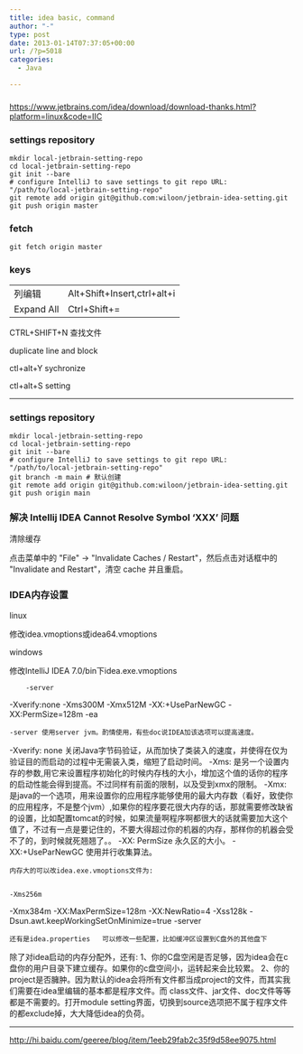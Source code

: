 ```yaml
---
title: idea basic, command
author: "-"
type: post
date: 2013-01-14T07:37:05+00:00
url: /?p=5018
categories:
  - Java

---
```

###
https://www.jetbrains.com/idea/download/download-thanks.html?platform=linux&code=IIC

### settings repository
    mkdir local-jetbrain-setting-repo
    cd local-jetbrain-setting-repo
    git init --bare
    # configure IntelliJ to save settings to git repo URL: "/path/to/local-jetbrain-setting-repo"
    git remote add origin git@github.com:wiloon/jetbrain-idea-setting.git
    git push origin master

### fetch
    git fetch origin master


### keys
|||
|-|-|
|列编辑|Alt+Shift+Insert,ctrl+alt+i |
|Expand All|Ctrl+Shift+= |

CTRL+SHIFT+N 查找文件
  
duplicate line and block
  
ctl+alt+Y sychronize
  
ctl+alt+S setting

---

### settings repository
    mkdir local-jetbrain-setting-repo
    cd local-jetbrain-setting-repo
    git init --bare
    # configure IntelliJ to save settings to git repo URL: "/path/to/local-jetbrain-setting-repo"
    git branch -m main # 默认创建
    git remote add origin git@github.com:wiloon/jetbrain-idea-setting.git
    git push origin main


### 解决 Intellij IDEA Cannot Resolve Symbol ‘XXX’ 问题

清除缓存

  点击菜单中的 "File" -> "Invalidate Caches / Restart"，然后点击对话框中的 "Invalidate and Restart"，清空 cache 并且重启。

### IDEA内存设置
linux

修改idea.vmoptions或idea64.vmoptions


windows

修改IntelliJ IDEA 7.0/bin下idea.exe.vmoptions


  
        -server
 -Xverify:none
 -Xms300M
 -Xmx512M
 -XX:+UseParNewGC
 -XX:PermSize=128m
 -ea
  
  
    -server 使用server jvm。酌情使用，有些doc说IDEA加该选项可以提高速度。
 -Xverify: none 关闭Java字节码验证，从而加快了类装入的速度，并使得在仅为验证目的而启动的过程中无需装入类，缩短了启动时间。
 -Xms: 是另一个设置内存的参数,用它来设置程序初始化的时候内存栈的大小，增加这个值的话你的程序的启动性能会得到提高。不过同样有前面的限制，以及受到xmx的限制。
 -Xmx: 是java的一个选项，用来设置你的应用程序能够使用的最大内存数（看好，致使你的应用程序，不是整个jvm）,如果你的程序要花很大内存的话，那就需要修改缺省的设置，比如配置tomcat的时候，如果流量啊程序啊都很大的话就需要加大这个值了，不过有一点是要记住的，不要大得超过你的机器的内存，那样你的机器会受不了的，到时候就死翘翘了。。
 -XX: PermSize 永久区的大小。
 -XX:+UseParNewGC 使用并行收集算法。
  
  
    内存大的可以改idea.exe.vmoptions文件为: 
  
  
    -Xms256m
 -Xmx384m
 -XX:MaxPermSize=128m
 -XX:NewRatio=4
 -Xss128k
 -Dsun.awt.keepWorkingSetOnMinimize=true
 -server
  
  
    还有是idea.properties   可以修改一些配置，比如缓冲区设置到C盘外的其他盘下
 除了对idea启动的内存分配外，还有: 
 1、你的C盘空闲是否足够，因为idea会在c盘你的用户目录下建立缓存。如果你的c盘空间小，运转起来会比较累。
 2、你的project是否臃肿。因为默认的idea会将所有文件都当成project的文件，而其实我们需要在idea里编辑的基本都是程序文件。而 class文件、jar文件、doc文件等等都是不需要的。打开module setting界面，切换到source选项把不属于程序文件的都exclude掉，大大降低idea的负荷。
  
---

http://hi.baidu.com/geeree/blog/item/1eeb29fab2c35f9d58ee9075.html